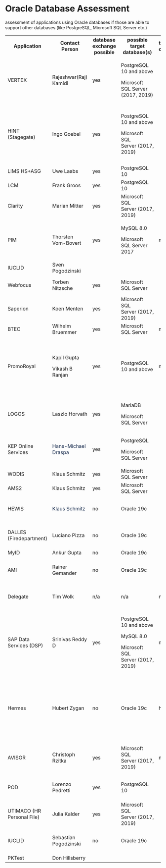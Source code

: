 # Oracle Database Assessment

assessment of applications using Oracle databases if those are able to support other databases (like PostgreSQL, Microsoft SQL Server etc.)

<table><tbody>
<tr><th  >Application</th>
<th  >Contact Person</th>
<th  >database exchange possible</th>
<th  >possible target database(s)</th>
<th colspan="1"  >technically complexity</th>
<th colspan="1"  >financially complexity</th>
<th  >Comments</th>
</tr>
<tr><td  >VERTEX</td>
<td  >Rajeshwar(Raj) Kamidi</td>
<td  >yes</td>
<td  ><p>PostgreSQL 10 and above</p><p>Microsoft SQL Server (2017, 2019)</p></td>
<td colspan="1"  ><br/></td>
<td colspan="1"  ><br/></td>
<td  >requires minimum Vertex Version 9</td>
</tr>
<tr><td  >HINT (Stagegate)</td>
<td  >Ingo Goebel</td>
<td  >yes</td>
<td  ><p>PostgreSQL 10 and above</p><p>Microsoft SQL Server (2017, 2019)</p></td>
<td colspan="1"  ><br/></td>
<td colspan="1"  ><br/></td>
<td  ><p>PostgreSQL preferred as vendor has good experience</p><p>(used in SaaS solution from vendor)</p></td>
</tr>
<tr><td  >LIMS HS+ASG</td>
<td  >Uwe Laabs</td>
<td  >yes</td>
<td  >PostgreSQL 10</td>
<td colspan="1"  ><br/></td>
<td colspan="1"  ><br/></td>
<td  ><br/></td>
</tr>
<tr><td colspan="1"  >LCM</td>
<td colspan="1"  >Frank Groos</td>
<td colspan="1"  >yes</td>
<td colspan="1"  >PostgreSQL 10</td>
<td colspan="1"  ><br/></td>
<td colspan="1"  ><br/></td>
<td colspan="1"  ><br/></td>
</tr>
<tr><td colspan="1"  >Clarity</td>
<td colspan="1"  >Marian Mitter</td>
<td colspan="1"  >yes</td>
<td colspan="1"  >Microsoft SQL Server (2017, 2019)</td>
<td colspan="1"  ><br/></td>
<td colspan="1"  ><br/></td>
<td colspan="1"  >PostgreSQL in clarification with vendor</td>
</tr>
<tr><td colspan="1"  >PIM</td>
<td colspan="1"  >Thorsten Vom-Bovert</td>
<td colspan="1"  >yes</td>
<td colspan="1"  ><p>MySQL 8.0</p><p>Microsoft SQL Server 2017</p></td>
<td colspan="1"  >medium</td>
<td colspan="1"  >medium</td>
<td colspan="1"  ><br/></td>
</tr>
<tr><td colspan="1"  >IUCLID</td>
<td colspan="1"  >Sven Pogodzinski</td>
<td colspan="1"  ><br/></td>
<td colspan="1"  ><br/></td>
<td colspan="1"  ><br/></td>
<td colspan="1"  ><br/></td>
<td colspan="1"  ><br/></td>
</tr>
<tr><td colspan="1"  >Webfocus</td>
<td colspan="1"  >Torben Nitzsche</td>
<td colspan="1"  >yes</td>
<td colspan="1"  >Microsoft SQL Server</td>
<td colspan="1"  ><br/></td>
<td colspan="1"  ><br/></td>
<td colspan="1"  >lot of modifications necessary</td>
</tr>
<tr><td colspan="1"  >Saperion</td>
<td colspan="1"  >Koen Menten</td>
<td colspan="1"  >yes</td>
<td colspan="1"  >Microsoft SQL Server (2017, 2019)</td>
<td colspan="1"  ><br/></td>
<td colspan="1"  ><br/></td>
<td colspan="1"  ><br/></td>
</tr>
<tr><td colspan="1"  >BTEC</td>
<td colspan="1"  >Wilhelm Bruemmer</td>
<td colspan="1"  >yes</td>
<td colspan="1"  >Microsoft SQL Server</td>
<td colspan="1"  >medium</td>
<td colspan="1"  >high</td>
<td colspan="1"  >vendor </td>
</tr>
<tr><td colspan="1"  >PromoRoyal</td>
<td colspan="1"  ><p>Kapil Gupta</p><p>Vikash B Ranjan</p></td>
<td colspan="1"  >yes</td>
<td colspan="1"  >PostgreSQL 10 and above</td>
<td colspan="1"  >medium</td>
<td colspan="1"  >low</td>
<td colspan="1"  ><p>self developed application, other software possible, </p><p>but requires lot of modifications (JDBC rebuild)</p></td>
</tr>
<tr><td colspan="1"  >LOGOS</td>
<td colspan="1"  >Laszlo Horvath</td>
<td colspan="1"  >yes</td>
<td colspan="1"  ><p>MariaDB</p><p>Microsoft SQL Server</p></td>
<td colspan="1"  ><br/></td>
<td colspan="1"  ><br/></td>
<td colspan="1"  >vendor has good experience with MariaDB</td>
</tr>
<tr><td colspan="1"  >KEP Online Services</td>
<td colspan="1"  ><span style="color: rgb(23,43,77);">Hans-Michael Draspa</span></td>
<td colspan="1"  >yes</td>
<td colspan="1"  ><p>PostgreSQL</p><p>Microsoft SQL Server</p></td>
<td colspan="1"  ><br/></td>
<td colspan="1"  ><br/></td>
<td colspan="1"  ><br/></td>
</tr>
<tr><td colspan="1"  >WODIS</td>
<td colspan="1"  >Klaus Schmitz</td>
<td colspan="1"  >yes</td>
<td colspan="1"  >Microsoft SQL Server</td>
<td colspan="1"  ><br/></td>
<td colspan="1"  ><br/></td>
<td colspan="1"  ><br/></td>
</tr>
<tr><td colspan="1"  >AMS2</td>
<td colspan="1"  >Klaus Schmitz</td>
<td colspan="1"  >yes</td>
<td colspan="1"  >Microsoft SQL Server</td>
<td colspan="1"  ><br/></td>
<td colspan="1"  ><br/></td>
<td colspan="1"  ><br/></td>
</tr>
<tr><td colspan="1"  >HEWIS</td>
<td colspan="1"  ><span style="color: rgb(23,43,77);">Klaus Schmitz</span></td>
<td colspan="1"  >no</td>
<td colspan="1"  >Oracle 19c</td>
<td colspan="1"  ><br/></td>
<td colspan="1"  ><br/></td>
<td colspan="1"  >Oracle Fusion Middleware - only Oracle possible</td>
</tr>
<tr><td colspan="1"  >DALLES (Firedepartment)</td>
<td colspan="1"  >Luciano Pizza</td>
<td colspan="1"  >no</td>
<td colspan="1"  >Oracle 19c</td>
<td colspan="1"  ><br/></td>
<td colspan="1"  ><br/></td>
<td colspan="1"  >ELS.Dalles 3 is only running with the Oracle SQL</td>
</tr>
<tr><td colspan="1"  >MyID</td>
<td colspan="1"  >Ankur Gupta</td>
<td colspan="1"  >no</td>
<td colspan="1"  >Oracle 19c</td>
<td colspan="1"  ><br/></td>
<td colspan="1"  ><br/></td>
<td colspan="1"  ><br/></td>
</tr>
<tr><td colspan="1"  >AMI</td>
<td colspan="1"  >Rainer Gemander</td>
<td colspan="1"  >no</td>
<td colspan="1"  >Oracle 19c</td>
<td colspan="1"  ><br/></td>
<td colspan="1"  ><br/></td>
<td colspan="1"  >only Oracle supported by vendor (Zetvisions)</td>
</tr>
<tr><td colspan="1"  >Delegate</td>
<td colspan="1"  >Tim Wolk</td>
<td colspan="1"  >n/a</td>
<td colspan="1"  >n/a</td>
<td colspan="1"  >n/a</td>
<td colspan="1"  >n/a</td>
<td colspan="1"  >to be decommissioned latest 31.03.2021</td>
</tr>
<tr><td colspan="1"  >SAP Data Services (DSP)</td>
<td colspan="1"  ><p>Srinivas Reddy D</p></td>
<td colspan="1"  >yes</td>
<td colspan="1"  ><p>PostgreSQL 10 and above</p><p>MySQL 8.0</p><p>Microsoft SQL Server (2017, 2019)</p></td>
<td colspan="1"  >medium</td>
<td colspan="1"  ><br/></td>
<td colspan="1"  ><p>technically possible, verification for version SAP BODS 4.2 SP11 needed</p></td>
</tr>
<tr><td colspan="1"  >Hermes</td>
<td colspan="1"  >Hubert Zygan</td>
<td colspan="1"  >no</td>
<td colspan="1"  >Oracle 19c</td>
<td colspan="1"  >high</td>
<td colspan="1"  >n/a</td>
<td colspan="1"  ><p>vendor retired, successor for application to be identified</p><p>application planned to be retired in Mid/End 2022</p></td>
</tr>
<tr><td colspan="1"  >AVISOR</td>
<td colspan="1"  >Christoph Rzitka</td>
<td colspan="1"  >yes</td>
<td colspan="1"  >Microsoft SQL Server (2017, 2019)</td>
<td colspan="1"  >medium</td>
<td colspan="1"  ><br/></td>
<td colspan="1"  >application team is prefering the migration  to Microsoft SQL Server</td>
</tr>
<tr><td colspan="1"  >POD</td>
<td colspan="1"  >Lorenzo Pedretti </td>
<td colspan="1"  >yes</td>
<td colspan="1"  >PostgreSQL 10</td>
<td colspan="1"  ><br/></td>
<td colspan="1"  ><br/></td>
<td colspan="1"  >POD need to be replaced with new MIL application</td>
</tr>
<tr><td colspan="1"  >UTIMACO (HR Personal File)</td>
<td colspan="1"  >Julia Kalder</td>
<td colspan="1"  >yes </td>
<td colspan="1"  >Microsoft SQL Server (2017, 2019)</td>
<td colspan="1"  ><br/></td>
<td colspan="1"  ><br/></td>
<td colspan="1"  ><br/></td>
</tr>
<tr><td colspan="1"  >IUCLID</td>
<td colspan="1"  >Sebastian Pogodzinski</td>
<td colspan="1"  >no</td>
<td colspan="1"  >Oracle 19c</td>
<td colspan="1"  ><br/></td>
<td colspan="1"  ><br/></td>
<td colspan="1"  >IUCLID does only support Oracle or Java Derby</td>
</tr>
<tr><td colspan="1"  >PKTest</td>
<td colspan="1"  >Don Hillsberry</td>
<td colspan="1"  ><br/></td>
<td colspan="1"  ><br/></td>
<td colspan="1"  ><br/></td>
<td colspan="1"  ><br/></td>
<td colspan="1"  ><br/></td>
</tr>
</tbody></table>